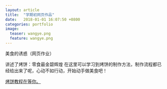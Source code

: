 ```yaml
---
layout: article
title:  "学期初网页作品"
date:   2018-01-01 16:07:50 +0800
categories: portfolio
image:
  teaser: wangye.png
  feature: wangye.png
---
```

美食的诱惑（网页作业）


讲述了烤饼：零食最金碧辉煌
在这里可以学习到烤饼的制作方法，制作流程都已经给出来了呢，心动不如行动，开始动手做美食吧！
<html>
<head>
</head>
<body>
<a href="https://zhongqiuru.github.io/chenkewei.github.io/" target="_blank">烤饼教程在等你。</a>
</body>
</html>